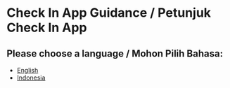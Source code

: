 # Check In App Guidance / Petunjuk Check In App

## Please choose a language / Mohon Pilih Bahasa:
- [English](EnglishGuide.md)
- [Indonesia](IndonesiaGuide.md)